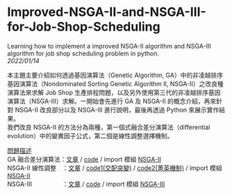 # Improved-NSGA-II-and-NSGA-III-for-Job-Shop-Scheduling
Learning how to implement a improved NSGA-II algorithm and NSGA-III algorithm for job shop scheduling problem in python.  
_2022/01/14_

本主題主要介紹如何透過基因演算法（Genetic Algorithm, GA）中的非凌越排序基因演算法（Nondominated Sorting Genetic Algorithm II, NSGA-II）之改良種演算法來求解 Job Shop 生產排程問題，以及另外使用第三代的非凌越排序基因演算法（NSGA-III）求解。一開始會先進行 GA 及 NSGA-II 的概念介紹，再來針對 NSGA-II 改良部分以及 NSGA-III 進行說明，最後再透過 Python 來展示實作結果。  
我們改良 NSGA-II 的方法分為兩種，第一個式融合差分演算法（differential evolution）中的變異因子公式，第二個是線性調整選擇機制。

[問題描述](https://github.com/LeoJacan/Improved-NSGA-II-and-NSGA-III-for-Job-Shop-Scheduling/blob/main/%E5%95%8F%E9%A1%8C%E6%8F%8F%E8%BF%B0.md)  
GA 融合差分演算法：[文章](https://github.com/LeoJacan/Improved-NSGA-II-and-NSGA-III-for-Job-Shop-Scheduling/blob/main/GA%20%E8%9E%8D%E5%90%88%E5%B7%AE%E5%88%86%E6%BC%94%E7%AE%97%E6%B3%95.md) / [code](https://github.com/LeoJacan/Improved-NSGA-II-and-NSGA-III-for-Job-Shop-Scheduling/blob/main/NSGA%20code/%E5%B7%AE%E5%88%86%E6%BC%94%E7%AE%97%E6%B3%95%E5%8A%A0%E5%9F%BA%E5%9B%A0%E6%BC%94%E7%AE%97%E6%B3%95%E8%AA%BF%E6%95%B4.py) / import 模組 [NSGA-II](https://github.com/LeoJacan/Improved-NSGA-II-and-NSGA-III-for-Job-Shop-Scheduling/blob/main/NSGA%20code/NSGAII.py)  
NSGA-II 線性調整　：[文章](https://github.com/LeoJacan/Improved-NSGA-II-and-NSGA-III-for-Job-Shop-Scheduling/blob/main/NSGA-II%20%E7%B7%9A%E6%80%A7%E8%AA%BF%E6%95%B4.md) / [code1(交配突變)](https://github.com/LeoJacan/Improved-NSGA-II-and-NSGA-III-for-Job-Shop-Scheduling/blob/main/NSGA%20code/NSGA-II%E4%BA%A4%E9%85%8D%E7%AA%81%E8%AE%8A%E7%B7%9A%E6%80%A7%E8%AA%BF%E6%95%B4.py) / [code2(菁英機制)](https://github.com/LeoJacan/Improved-NSGA-II-and-NSGA-III-for-Job-Shop-Scheduling/blob/main/NSGA%20code/NSGA-II%E8%8F%81%E8%8B%B1%E7%B7%9A%E6%80%A7%E8%AA%BF%E6%95%B4.py) / import 模組 [NSGA-II](https://github.com/LeoJacan/Improved-NSGA-II-and-NSGA-III-for-Job-Shop-Scheduling/blob/main/NSGA%20code/NSGAII.py)  
NSGA-III　　　　　：[文章](https://github.com/LeoJacan/Improved-NSGA-II-for-Job-Shop-Scheduling/blob/main/NSGA-III.md) / [code](https://github.com/LeoJacan/Improved-NSGA-II-and-NSGA-III-for-Job-Shop-Scheduling/blob/main/NSGA%20code/untitled4.py) / import 模組 [NSGA-III](https://github.com/LeoJacan/Improved-NSGA-II-and-NSGA-III-for-Job-Shop-Scheduling/blob/main/NSGA%20code/NSGAIII.py)  
